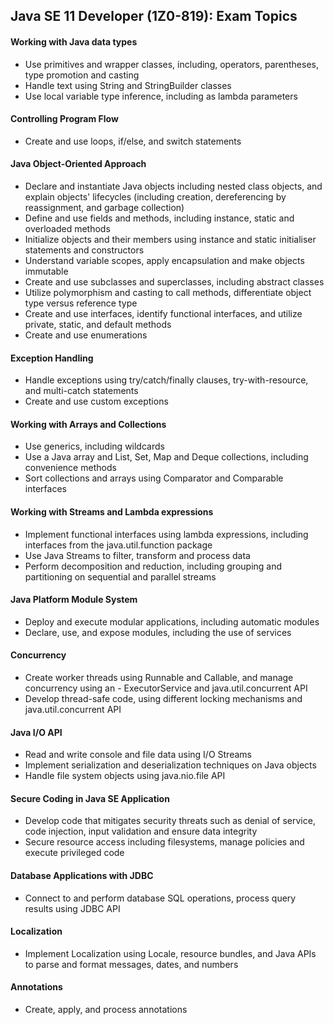 ## Java SE 11 Developer (1Z0-819): Exam Topics

#### Working with Java data types

- Use primitives and wrapper classes, including, operators, parentheses, type promotion and casting
- Handle text using String and StringBuilder classes
- Use local variable type inference, including as lambda parameters

#### Controlling Program Flow

- Create and use loops, if/else, and switch statements

#### Java Object-Oriented Approach

- Declare and instantiate Java objects including nested class objects, and explain objects' lifecycles (including creation, dereferencing by reassignment, and garbage collection)
- Define and use fields and methods, including instance, static and overloaded methods
- Initialize objects and their members using instance and static initialiser statements and constructors
- Understand variable scopes, apply encapsulation and make objects immutable
- Create and use subclasses and superclasses, including abstract classes
- Utilize polymorphism and casting to call methods, differentiate object type versus reference type
- Create and use interfaces, identify functional interfaces, and utilize private, static, and default methods
- Create and use enumerations

#### Exception Handling

- Handle exceptions using try/catch/finally clauses, try-with-resource, and multi-catch statements
- Create and use custom exceptions

#### Working with Arrays and Collections

- Use generics, including wildcards
- Use a Java array and List, Set, Map and Deque collections, including convenience methods
- Sort collections and arrays using Comparator and Comparable interfaces

#### Working with Streams and Lambda expressions

- Implement functional interfaces using lambda expressions, including interfaces from the java.util.function package
- Use Java Streams to filter, transform and process data
- Perform decomposition and reduction, including grouping and partitioning on sequential and parallel streams

#### Java Platform Module System

- Deploy and execute modular applications, including automatic modules
- Declare, use, and expose modules, including the use of services

#### Concurrency

- Create worker threads using Runnable and Callable, and manage concurrency using an - ExecutorService and java.util.concurrent API
- Develop thread-safe code, using different locking mechanisms and java.util.concurrent API

#### Java I/O API

- Read and write console and file data using I/O Streams
- Implement serialization and deserialization techniques on Java objects
- Handle file system objects using java.nio.file API

#### Secure Coding in Java SE Application

- Develop code that mitigates security threats such as denial of service, code injection, input validation and ensure data integrity
- Secure resource access including filesystems, manage policies and execute privileged code

#### Database Applications with JDBC

- Connect to and perform database SQL operations, process query results using JDBC API

#### Localization

- Implement Localization using Locale, resource bundles, and Java APIs to parse and format messages, dates, and numbers

#### Annotations

- Create, apply, and process annotations